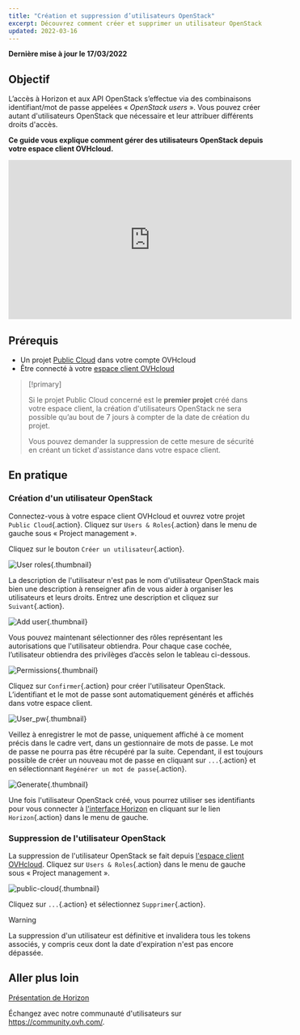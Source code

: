 ```yaml
---
title: "Création et suppression d’utilisateurs OpenStack"
excerpt: Découvrez comment créer et supprimer un utilisateur OpenStack depuis votre espace client OVHcloud
updated: 2022-03-16
---
```


**Dernière mise à jour le 17/03/2022**

## Objectif

L’accès à Horizon et aux API OpenStack s’effectue via des combinaisons identifiant/mot de passe appelées « *OpenStack users* ». Vous pouvez créer autant d'utilisateurs OpenStack que nécessaire et leur attribuer différents droits d'accès.

**Ce guide vous explique comment gérer des utilisateurs OpenStack depuis votre espace client OVHcloud.**

<iframe width="560" height="315" src="https://www.youtube.com/embed/NC69nrb6QlA" title="YouTube video player" frameborder="0" allow="accelerometer; autoplay; clipboard-write; encrypted-media; gyroscope; picture-in-picture" allowfullscreen></iframe>

## Prérequis

- Un projet [Public Cloud](https://www.ovhcloud.com/fr-ca/public-cloud/) dans votre compte OVHcloud
- Être connecté à votre [espace client OVHcloud](https://ca.ovh.com/auth/?action=gotomanager&from=https://www.ovh.com/ca/fr/&ovhSubsidiary=qc)

> [!primary]
>
> Si le projet Public Cloud concerné est le **premier projet** créé dans votre espace client, la création d'utilisateurs OpenStack ne sera possible qu’au bout de 7 jours à compter de la date de création du projet.
>
> Vous pouvez demander la suppression de cette mesure de sécurité en créant un ticket d'assistance dans votre espace client.
>

## En pratique

### Création d'un utilisateur OpenStack

Connectez-vous à votre espace client OVHcloud et ouvrez votre projet `Public Cloud`{.action}. Cliquez sur `Users & Roles`{.action} dans le menu de gauche sous « Project management ». 

Cliquez sur le bouton `Créer un utilisateur`{.action}.

![User roles](images/users_roles.png){.thumbnail}

La description de l'utilisateur n'est pas le nom d'utilisateur OpenStack mais bien une description à renseigner afin de vous aider à organiser les utilisateurs et leurs droits. Entrez une description et cliquez sur `Suivant`{.action}.

![Add user](images/adduser.png){.thumbnail}

Vous pouvez maintenant sélectionner des rôles représentant les autorisations que l'utilisateur obtiendra. Pour chaque case cochée, l’utilisateur obtiendra des privilèges d’accès selon le tableau ci-dessous.

![Permissions](images/permissions.png){.thumbnail}

Cliquez sur `Confirmer`{.action} pour créer l'utilisateur OpenStack. L’identifiant et le mot de passe sont automatiquement générés et affichés dans votre espace client.

![User_pw](images/user_pw.png){.thumbnail}

Veillez à enregistrer le mot de passe, uniquement affiché à ce moment précis dans le cadre vert, dans un gestionnaire de mots de passe. Le mot de passe ne pourra pas être récupéré par la suite. Cependant, il est toujours possible de créer un nouveau mot de passe en cliquant sur `...`{.action} et en sélectionnant `Regénérer un mot de passe`{.action}.

![Generate](images/generatepw.png){.thumbnail}

Une fois l'utilisateur OpenStack créé, vous pourrez utiliser ses identifiants pour vous connecter à [l'interface Horizon](/pages/platform/public-cloud/introducing_horizon) en cliquant sur le lien `Horizon`{.action} dans le menu de gauche.

### Suppression de l'utilisateur OpenStack

La suppression de l'utilisateur OpenStack se fait depuis [l'espace client OVHcloud](https://ca.ovh.com/auth/?action=gotomanager&from=https://www.ovh.com/ca/fr/&ovhSubsidiary=qc). Cliquez sur `Users & Roles`{.action} dans le menu de gauche sous « Project management ». 

![public-cloud](images/delete.png){.thumbnail}

Cliquez sur `...`{.action} et sélectionnez `Supprimer`{.action}.

> [!warning]
>
> La suppression d'un utilisateur est définitive et invalidera tous les tokens associés, y compris ceux dont la date d'expiration n'est pas encore dépassée.
> 

## Aller plus loin

[Présentation de Horizon](/pages/platform/public-cloud/introducing_horizon)

Échangez avec notre communauté d'utilisateurs sur <https://community.ovh.com/>.
